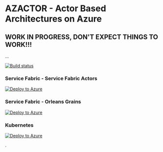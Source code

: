 # AZACTOR - Actor Based Architectures on Azure

## WORK IN PROGRESS, DON'T EXPECT THINGS TO WORK!!!
...

[![Build status](https://ci.appveyor.com/api/projects/status/cvvgu0j1ksqr8m6r/branch/master?svg=true)](https://ci.appveyor.com/project/krist00fer/azactor/branch/master)

### Service Fabric - Service Fabric Actors

[![Deploy to Azure](https://azuredeploy.net/deploybutton.png)](https://azuredeploy.net/)

### Service Fabric - Orleans Grains

[![Deploy to Azure](https://azuredeploy.net/deploybutton.png)](https://azuredeploy.net/)

### Kubernetes

[![Deploy to Azure](https://azuredeploy.net/deploybutton.png)](https://azuredeploy.net/)

.